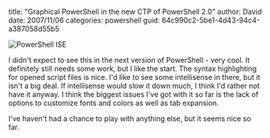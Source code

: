 
title: "Graphical PowerShell in the new CTP of PowerShell 2.0"
author: David
date: 2007/11/06
categories: powershell
guid: 64c990c2-5be1-4d43-94c4-a387058d55b5

![PowerShell ISE](https://s3.amazonaws.com/mohundro/blog/WindowsLiveWriter/GraphicalPowerShellinthenewCTPofPowerS.0_7A05/image.png)

I didn't expect to see this in the next version of PowerShell - very cool. It definitely still needs some work, but I like the start. The syntax highlighting for opened script files is nice. I'd like to see some intellisense in there, but it isn't a big deal. If intellisense would slow it down much, I think I'd rather not have it anyway. I think the biggest issues I've got with it so far is the lack of options to customize fonts and colors as well as tab expansion. 

I've haven't had a chance to play with anything else, but it seems nice so far.

